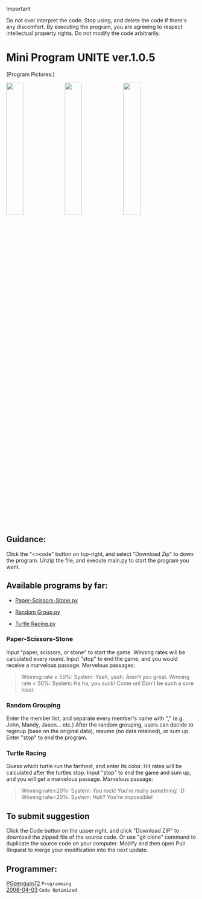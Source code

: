 > [!IMPORTANT]
> Do not over interpret the code.  Stop using, and delete the code if there's any discomfort.  By executing the program, you are agreeing to respect intellectual property rights. Do not modify the code arbitrarily.

# Mini Program UNITE ver.1.0.5

(Program Pictures:)

<img src="image/PSR.jpg" width="30%">  <img src="image/RG.jpg" width="30%">  <img src="image/TR.jpg" width="30%">

## Guidance:

Click the "<>code" button on top-right, and select "Download Zip" to down the program.
Unzip the file, and execute main.py to start the program you want.

## Available programs by far:

- [Paper-Scissors-Stone.py](https://github.com/PGpenguin72/Program?tab=readme-ov-file#%E7%8C%9C%E6%8B%B3)

* [Random Group.py](https://github.com/PGpenguin72/Program?tab=readme-ov-file#%E9%9A%A8%E6%A9%9F%E5%88%86%E7%B5%84)

- [Turtle Racing.py](https://github.com/PGpenguin72/Program?tab=readme-ov-file#%E8%B3%BD%E9%BE%9C)

### Paper-Scissors-Stone

Input "paper, scissors, or stone" to start the game. Winning rates will be calculated every round.
Input "stop" to end the game, and you would receive a marvelous passage.
Marvelous passages:

> Winning rate ≥ 50%: System: Yeah, yeah. Aren't you great.
> Winning rate < 50%: System: Ha ha, you suck! Come on! Don't be such a sore loser.

### Random Grouping

Enter the member list, and separate every member's name with "," (e.g. John, Mandy, Jason... etc.) After the random grouping, users can decide  to regroup (base on the original data), resume (no data retained), or sum up.
Enter "stop" to end the program.

### Turtle Racing

Guess which turtle run the farthest, and enter its color. Hit rates will be calculated after the turtles stop.
Input "stop" to end the game and sum up, and you will get a marvelous passage.
Marvelous passage:

> Winning rate≥20%: System: You rock! You're really something! :D
> Winning rate<20%: System: Huh? You're impossible!

## To submit suggestion

Click the Code button on the upper right, and click "Download ZIP" to download the zipped file of the source code.
Or use "git clone" command to duplicate the source code on your computer. Modify and then open Pull Request to merge your modification into the next update.

## Programmer:

[PGpenguin72](https://github.com/PGpenguin72/) `Programming`\
[2008-04-03](https://github.com/2008-04-03) `Code Optimized`
